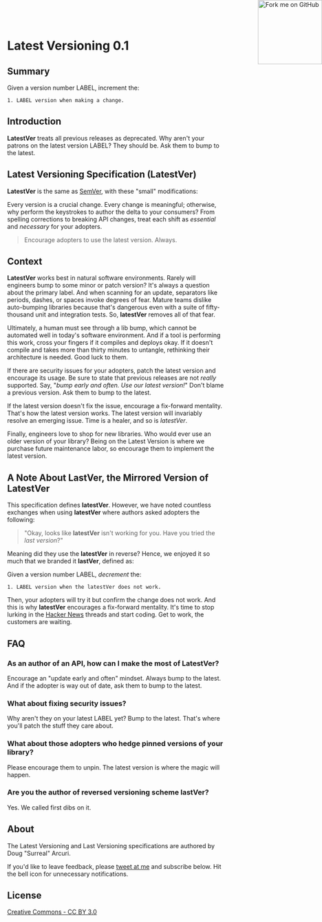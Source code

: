 # Latest Versioning 0.1

## Summary

Given a version number LABEL, increment the:

```
1. LABEL version when making a change.
```

## Introduction

**LatestVer** treats all previous releases as deprecated. Why aren't your patrons on the latest version LABEL? They should be. Ask them to bump to the latest.

## Latest Versioning Specification (LatestVer)

**LatestVer** is the same as [SemVer](https://semver.org/), with these "small" modifications:

Every version is a crucial change. Every change is meaningful; otherwise, why perform the keystrokes to author the delta to your consumers? From spelling corrections to breaking API changes, treat each shift as *essential* and *necessary* for your adopters.

> Encourage adopters to use the latest version. Always.

## Context

**LatestVer** works best in natural software environments. Rarely will engineers bump to some minor or patch version? It's always a question about the primary label. And when scanning for an update, separators like periods, dashes, or spaces invoke degrees of fear. Mature teams dislike auto-bumping libraries because that's dangerous even with a suite of fifty-thousand unit and integration tests. So, **latestVer** removes all of that fear.

Ultimately, a human must see through a lib bump, which cannot be automated well in today's software environment. And if a tool is performing this work, cross your fingers if it compiles and deploys okay. If it doesn't compile and takes more than thirty minutes to untangle, rethinking their architecture is needed. Good luck to them.

If there are security issues for your adopters, patch the latest version and encourage its usage. Be sure to state that previous releases are not *really* supported. Say, "*bump early and often. Use our latest version!*" Don't blame a previous version. Ask them to bump to the latest.

If the latest version doesn't fix the issue, encourage a fix-forward mentality. That's how the latest version works. The latest version will invariably resolve an emerging issue. Time is a healer, and so is *latestVer*.

Finally, engineers love to shop for new libraries. Who would ever use an older version of your library? Being on the Latest Version is where we purchase future maintenance labor, so encourage them to implement the latest version.

## A Note About LastVer, the Mirrored Version of LatestVer

This specification defines **latestVer**. However, we have noted countless exchanges when using  **latestVer** where authors asked adopters the following:

> "Okay, looks like  **latestVer** isn't working for you. Have you tried the *last version*?" 

Meaning did they use the **latestVer** in reverse? Hence, we enjoyed it so much that we branded it **lastVer**, defined as:

Given a version number LABEL, *decrement* the:

```
1. LABEL version when the latestVer does not work.
```

Then, your adopters will try it but confirm the change does not work. And this is why **latestVer** encourages a fix-forward mentality. It's time to stop lurking in the [Hacker News](https://news.ycombinator.com/) threads and start coding. Get to work, the customers are waiting.

## FAQ

### As an author of an API, how can I make the most of **LatestVer**?

Encourage an "update early and often" mindset. Always bump to the latest. And if the adopter is way out of date, ask them to bump to the latest.

### What about fixing security issues?

Why aren't they on your latest LABEL yet? Bump to the latest. That's where you'll patch the stuff they care about.

### What about those adopters who hedge pinned versions of your library?

Please encourage them to unpin. The latest version is where the magic will happen. 

### Are you the author of reversed versioning scheme **lastVer?**

Yes. We called first dibs on it.

## About

The Latest Versioning and Last Versioning specifications are authored by Doug "Surreal" Arcuri.

<a href="https://github.com/solidi/latestver"><img style="position: absolute; top: 0; right: 0; border: 0" loading="lazy" width="149" height="149" src="https://github.blog/wp-content/uploads/2008/12/forkme_right_green_007200.png?resize=149%2C149" class="attachment-full size-full" alt="Fork me on GitHub" data-recalc-dims="1"></a>

If you'd like to leave feedback, please [tweet at me](https://twitter.com/dougarcuri) and subscribe below. Hit the bell icon for unnecessary notifications.

## License

[Creative Commons - CC BY 3.0](https://creativecommons.org/licenses/by/3.0/)
